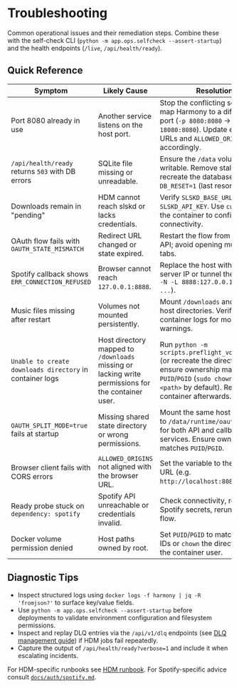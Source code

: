 # Troubleshooting

Common operational issues and their remediation steps. Combine these with the
self-check CLI (`python -m app.ops.selfcheck --assert-startup`) and the health endpoints
(`/live`, `/api/health/ready`).

## Quick Reference

| Symptom | Likely Cause | Resolution |
| --- | --- | --- |
| Port 8080 already in use | Another service listens on the host port. | Stop the conflicting service or map Harmony to a different host port (`-p 8080:8080` → `-p 18080:8080`). Update exposed URLs and `ALLOWED_ORIGINS` accordingly. |
| `/api/health/ready` returns `503` with DB errors | SQLite file missing or unreadable. | Ensure the `/data` volume is writable. Remove stale locks or recreate the database with `DB_RESET=1` (last resort). |
| Downloads remain in "pending" | HDM cannot reach slskd or lacks credentials. | Verify `SLSKD_BASE_URL` and `SLSKD_API_KEY`. Use `curl` from the container to confirm connectivity. |
| OAuth flow fails with `OAUTH_STATE_MISMATCH` | Redirect URL changed or state expired. | Restart the flow from the UI or API; avoid opening multiple tabs. |
| Spotify callback shows `ERR_CONNECTION_REFUSED` | Browser cannot reach `127.0.0.1:8888`. | Replace the host with the actual server IP or tunnel the port (`ssh -N -L 8888:127.0.0.1:8888 ...`). |
| Music files missing after restart | Volumes not mounted persistently. | Mount `/downloads` and `/music` to host directories. Verify container logs for mount warnings. |
| `Unable to create downloads directory` in container logs | Host directory mapped to `/downloads` missing or lacking write permissions for the container user. | Run `python -m scripts.preflight_volume_check` (or recreate the directory) and ensure ownership matches `PUID`/`PGID` (`sudo chown 1000:1000 <path>` by default). Restart the container afterwards. |
| `OAUTH_SPLIT_MODE=true` fails at startup | Missing shared state directory or wrong permissions. | Mount the same host directory to `/data/runtime/oauth_state` for both API and callback services. Ensure ownership matches `PUID`/`PGID`. |
| Browser client fails with CORS errors | `ALLOWED_ORIGINS` not aligned with the browser URL. | Set the variable to the public URL (e.g. `http://localhost:8080`). |
| Ready probe stuck on `dependency: spotify` | Spotify API unreachable or credentials invalid. | Check connectivity, rotate Spotify secrets, rerun the OAuth flow. |
| Docker volume permission denied | Host paths owned by root. | Set `PUID`/`PGID` to match host user IDs or `chown` the directories to the container user. |

## Diagnostic Tips

- Inspect structured logs using `docker logs -f harmony | jq -R 'fromjson?'` to surface
  key/value fields.
- Use `python -m app.ops.selfcheck --assert-startup` before deployments to validate
  environment configuration and filesystem permissions.
- Inspect and replay DLQ entries via the `/api/v1/dlq` endpoints (see
  [DLQ management guide](operations/dlq.md)) if HDM jobs fail repeatedly.
- Capture the output of `/api/health/ready?verbose=1` and include it when escalating
  incidents.

For HDM-specific runbooks see [HDM runbook](operations/runbooks/hdm.md). For Spotify-specific
advice consult [`docs/auth/spotify.md`](auth/spotify.md).
